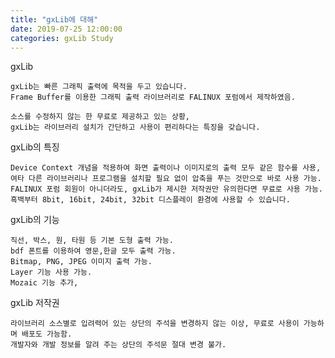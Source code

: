 ```yaml
---
title: "gxLib에 대해"
date: 2019-07-25 12:00:00
categories: gxLib Study
---
```


gxLib
   
    gxLib는 빠른 그래픽 출력에 목적을 두고 있습니다.  
    Frame Buffer를 이용한 그래픽 출력 라이브러리로 FALINUX 포럼에서 제작하였음.  
    
    소스를 수정하지 않는 한 무료로 제공하고 있는 상황,     
    gxLib는 라이브러리 설치가 간단하고 사용이 편리하다는 특징을 갖습니다.  
    

gxLib의 특징

    Device Context 개념을 적용하여 화면 출력이나 이미지로의 출력 모두 같은 함수를 사용,  
    여타 다른 라이브러리나 프로그램을 설치할 필요 없이 압축을 푸는 것만으로 바로 사용 가능.  
    FALINUX 포럼 회원이 아니더라도, gxLib가 제시한 저작권만 유의한다면 무료로 사용 가능.  
    흑백부터 8bit, 16bit, 24bit, 32bit 디스플레이 환경에 사용할 수 있습니다.  

gxLib의 기능

    직선, 박스, 원, 타원 등 기본 도형 출력 가능.  
    bdf 폰트를 이용하여 영문,한글 모두 출력 가능.  
    Bitmap, PNG, JPEG 이미지 출력 가능.  
    Layer 기능 사용 가능.  
    Mozaic 기능 추가,  

gxLib 저작권

    라이브러리 소스별로 입려력어 있는 상단의 주석을 변경하지 않는 이상, 무료로 사용이 가능하며 배포도 가능함.  
    개발자와 개발 정보를 알려 주는 상단의 주석문 절대 변경 불가.  
